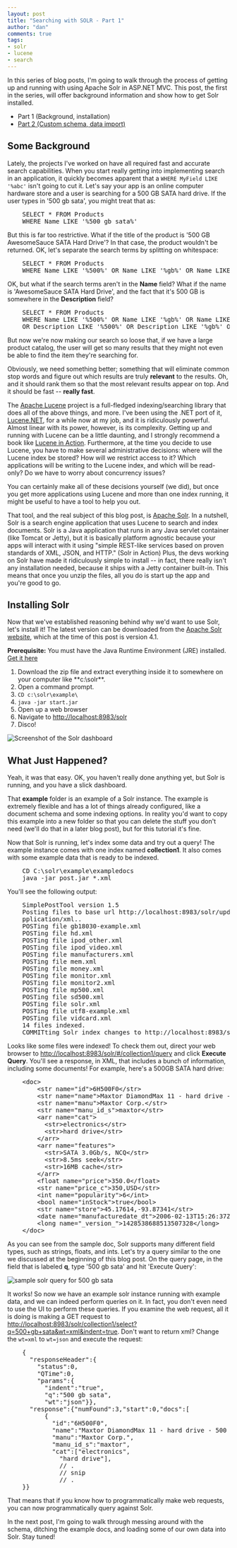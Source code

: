 ```yaml
--- 
layout: post
title: "Searching with SOLR - Part 1"
author: "dan"
comments: true
tags:
- solr
- lucene
- search
---
```


In this series of blog posts, I'm going to walk through the process of getting up and running with using Apache Solr in ASP.NET MVC. This post, the first in the series, will offer background information and show how to get Solr installed.

- Part 1 (Background, installation)
- [Part 2 (Custom schema, data import)](http://danpincas.azurewebsites.net/blog/searching-with-solr-part-2)

## Some Background

Lately, the projects I've worked on have all required fast and accurate search capabilities. When you start really getting into implementing search in an application, it quickly becomes apparent that a `WHERE MyField LIKE '%abc'` isn't going to cut it. Let's say your app is an online computer hardware store and a user is searching for a 500 GB SATA hard drive. If the user types in '500 gb sata', you might treat that as:

<pre class="brush: sql;">
    SELECT * FROM Products
    WHERE Name LIKE '%500 gb sata%'
</pre>

But this is far too restrictive. What if the title of the product is '500 GB AwesomeSauce SATA Hard Drive'? In that case, the product wouldn't be returned. OK, let's separate the search terms by splitting on whitespace:

<pre class="brush: sql;">
    SELECT * FROM Products
    WHERE Name LIKE '%500%' OR Name LIKE '%gb%' OR Name LIKE '%sata%'
</pre>

OK, but what if the search terms aren't in the **Name** field? What if the name is 'AwesomeSauce SATA Hard Drive', and the fact that it's 500 GB is somewhere in the **Description** field?

<pre class="brush: sql;">
    SELECT * FROM Products
    WHERE Name LIKE '%500%' OR Name LIKE '%gb%' OR Name LIKE '%sata%'
    OR Description LIKE '%500%' OR Description LIKE '%gb%' OR Description LIKE '%sata%'
</pre>

But now we're now making our search so loose that, if we have a large product catalog, the user will get so many results that they might not even be able to find the item they're searching for.

Obviously, we need something better; something that will eliminate common stop words and figure out which results are truly **relevant** to the results. Oh, and it should rank them so that the most relevant results appear on top. And it should be fast -- **really fast**.

The [Apache Lucene](http://lucene.apache.org/core/) project is a full-fledged indexing/searching library that does all of the above things, and more. I've been using the .NET port of it, [Lucene.NET](http://lucenenet.apache.org/), for a while now at my job, and it is ridiculously powerful. Almost linear with its power, however, is its complexity. Getting up and running with Lucene can be a little daunting, and I strongly recommend a book like [Lucene in Action](http://www.manning.com/hatcher2/). Furthermore, at the time you decide to use Lucene, you have to make several administrative decisions: where will the Lucene index be stored? How will we restrict access to it? Which applications will be writing to the Lucene index, and which will be read-only? Do we have to worry about concurrency issues?

You can certainly make all of these decisions yourself (we did), but once you get more applications using Lucene and more than one index running, it might be useful to have a tool to help you out.

That tool, and the real subject of this blog post, is [Apache Solr](http://lucene.apache.org/solr/). In a nutshell, Solr is a search engine application that uses Lucene to search and index documents. Solr is a Java application that runs in any Java servlet container (like Tomcat or Jetty), but it is basically platform agnostic because your apps will interact with it using "simple REST-like services based on proven standards of XML, JSON, and HTTP." (Solr in Action) Plus, the devs working on Solr have made it ridiculously simple to install -- in fact, there really isn't any installation needed, because it ships with a Jetty container built-in. This means that once you unzip the files, all you do is start up the app and you're good to go.

## Installing Solr

Now that we've established reasoning behind why we'd want to use Solr, let's install it! The latest version can be downloaded from the [Apache Solr website](http://lucene.apache.org/solr/downloads.html), which at the time of this post is version 4.1.

**Prerequisite:** You must have the Java Runtime Environment (JRE) installed. [Get it here](http://www.oracle.com/technetwork/java/javase/downloads/index.html)

1. Download the zip file and extract everything inside it to somewhere on your computer like **c:\solr\**.
2. Open a command prompt.
3. `CD c:\solr\example\`
4. `java -jar start.jar`
5. Open up a web browser
6. Navigate to <http://localhost:8983/solr>
7. Disco!

![Screenshot of the Solr dashboard][1]

## What Just Happened?

Yeah, it was that easy. OK, you haven't really done anything yet, but Solr is running, and you have a slick dashboard.

That **example** folder is an example of a Solr instance. The example is extremely flexible and has a lot of things already configured, like a document schema and some indexing options. In reality you'd want to copy this example into a new folder so that you can delete the stuff you don't need (we'll do that in a later blog post), but for this tutorial it's fine.

Now that Solr is running, let's index some data and try out a query! The example instance comes with one index named **collection1**. It also comes with some example data that is ready to be indexed.

<pre class="brush: ps;">
    CD C:\solr\example\exampledocs
    java -jar post.jar *.xml
</pre>

You'll see the following output:

<pre class="brush: ps;">
    SimplePostTool version 1.5
    Posting files to base url http://localhost:8983/solr/update using content-type a
    pplication/xml..
    POSTing file gb18030-example.xml
    POSTing file hd.xml
    POSTing file ipod_other.xml
    POSTing file ipod_video.xml
    POSTing file manufacturers.xml
    POSTing file mem.xml
    POSTing file money.xml
    POSTing file monitor.xml
    POSTing file monitor2.xml
    POSTing file mp500.xml
    POSTing file sd500.xml
    POSTing file solr.xml
    POSTing file utf8-example.xml
    POSTing file vidcard.xml
    14 files indexed.
    COMMITting Solr index changes to http://localhost:8983/solr/update..
</pre>

Looks like some files were indexed! To check them out, direct your web browser to <http://localhost:8983/solr/#/collection1/query> and click **Execute Query**. You'll see a response, in XML, that includes a bunch of information, including some documents! For example, here's a 500GB SATA hard drive:

<pre class="brush: xml;">
    &lt;doc>
        &lt;str name="id">6H500F0&lt;/str>
        &lt;str name="name">Maxtor DiamondMax 11 - hard drive - 500 GB - SATA-300&lt;/str>
        &lt;str name="manu">Maxtor Corp.&lt;/str>
        &lt;str name="manu_id_s">maxtor&lt;/str>
        &lt;arr name="cat">
          &lt;str>electronics&lt;/str>
          &lt;str>hard drive&lt;/str>
        &lt;/arr>
        &lt;arr name="features">
          &lt;str>SATA 3.0Gb/s, NCQ&lt;/str>
          &lt;str>8.5ms seek&lt;/str>
          &lt;str>16MB cache&lt;/str>
        &lt;/arr>
        &lt;float name="price">350.0&lt;/float>
        &lt;str name="price_c">350,USD&lt;/str>
        &lt;int name="popularity">6&lt;/int>
        &lt;bool name="inStock">true&lt;/bool>
        &lt;str name="store">45.17614,-93.87341&lt;/str>
        &lt;date name="manufacturedate_dt">2006-02-13T15:26:37Z&lt;/date>
        &lt;long name="_version_">1428538688513507328&lt;/long>
    &lt;/doc>
</pre>

As you can see from the sample doc, Solr supports many different field types, such as strings, floats, and ints. Let's try a query similar to the one we discussed at the beginning of this blog post. On the query page, in the field that is labeled **q**, type '500 gb sata' and hit 'Execute Query':

![sample solr query for 500 gb sata][2]

It works! So now we have an example solr instance running with example data, and we can indeed perform queries on it. In fact, you don't even need to use the UI to perform these queries. If you examine the web request, all it is doing is making a GET request to <http://localhost:8983/solr/collection1/select?q=500+gb+sata&wt=xml&indent=true>. Don't want to return xml? Change the `wt=xml` to `wt=json` and execute the request:

<pre class="brush: javascript;">
    {
      "responseHeader":{
        "status":0,
        "QTime":0,
        "params":{
          "indent":"true",
          "q":"500 gb sata",
          "wt":"json"}},
      "response":{"numFound":3,"start":0,"docs":[
          {
            "id":"6H500F0",
            "name":"Maxtor DiamondMax 11 - hard drive - 500 GB - SATA-300",
            "manu":"Maxtor Corp.",
            "manu_id_s":"maxtor",
            "cat":["electronics",
              "hard drive"],
              // .
              // snip
              // .
    }}
</pre>

That means that if you know how to programmatically make web requests, you can now programmatically query against Solr.

In the next post, I'm going to walk through messing around with the schema, ditching the example docs, and loading some of our own data into Solr. Stay tuned!

  [1]: /img/blog/solr-dashboard.png
  [2]: /img/blog/solr-query-1.png